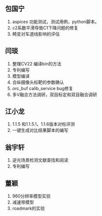 ## 包国宁

1. aspices 功能测试，测试用例，python脚本。
2. c2系数平滑导致C1下降问题的修复
3. 畸变对车道线影响的评估

## 闫琰

1. 整理CV22 编译bin的方法
2. 专利编写
3. 模型编译
4. 合纵摄像头标靶的参数确认
5. orc_buf calib_service bug修复
6. 多V融合方法调研，双目标定和双目融合调研

## 江小龙

1. 1.1.5 和1.1.5.1，1.1.6版本对标评测
2. 一键生成对比结果脚本的编写

## 翁宇轩

1. 逆光场景检测文献查找和阅读
2. 专利编写

## 董颖

1. 960分辨率模型实验
2. 减速带模型
3. roadmark的实验